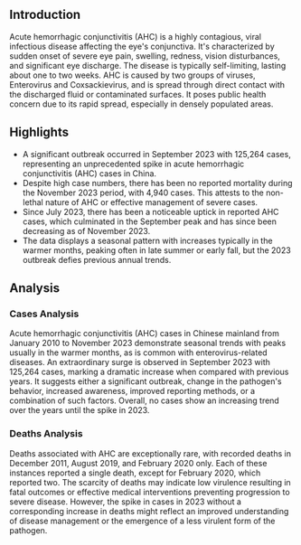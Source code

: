 ## Introduction

Acute hemorrhagic conjunctivitis (AHC) is a highly contagious, viral infectious disease affecting the eye's conjunctiva. It's characterized by sudden onset of severe eye pain, swelling, redness, vision disturbances, and significant eye discharge. The disease is typically self-limiting, lasting about one to two weeks. AHC is caused by two groups of viruses, Enterovirus and Coxsackievirus, and is spread through direct contact with the discharged fluid or contaminated surfaces. It poses public health concern due to its rapid spread, especially in densely populated areas.
## Highlights

- A significant outbreak occurred in September 2023 with 125,264 cases, representing an unprecedented spike in acute hemorrhagic conjunctivitis (AHC) cases in China. <br/>
- Despite high case numbers, there has been no reported mortality during the November 2023 period, with 4,940 cases. This attests to the non-lethal nature of AHC or effective management of severe cases. <br/>
- Since July 2023, there has been a noticeable uptick in reported AHC cases, which culminated in the September peak and has since been decreasing as of November 2023. <br/>
- The data displays a seasonal pattern with increases typically in the warmer months, peaking often in late summer or early fall, but the 2023 outbreak defies previous annual trends.
## Analysis

### Cases Analysis

Acute hemorrhagic conjunctivitis (AHC) cases in Chinese mainland from January 2010 to November 2023 demonstrate seasonal trends with peaks usually in the warmer months, as is common with enterovirus-related diseases. An extraordinary surge is observed in September 2023 with 125,264 cases, marking a dramatic increase when compared with previous years. It suggests either a significant outbreak, change in the pathogen's behavior, increased awareness, improved reporting methods, or a combination of such factors. Overall, no cases show an increasing trend over the years until the spike in 2023.

### Deaths Analysis

Deaths associated with AHC are exceptionally rare, with recorded deaths in December 2011, August 2019, and February 2020 only. Each of these instances reported a single death, except for February 2020, which reported two. The scarcity of deaths may indicate low virulence resulting in fatal outcomes or effective medical interventions preventing progression to severe disease. However, the spike in cases in 2023 without a corresponding increase in deaths might reflect an improved understanding of disease management or the emergence of a less virulent form of the pathogen.
